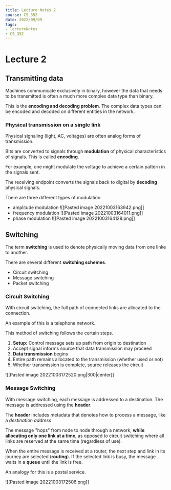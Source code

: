 ```yaml
---
title: Lecture Notes 2
course: CS_352
date: 2022/09/09
tags: 
- lectureNotes
- CS_352
---
```


# Lecture 2
## Transmitting data
Machines communicate exclusively in binary, however the data that needs to be transmitted is often a much more complex data type than binary.

This is the **encoding and decoding problem**. The complex data types can be encoded and decoded on different entities in the network.

### Physical transmission on a single link
Physical signaling (light, AC, voltages) are often analog forms of transmission.

BIts are converted to signals through **modulation** of physical characteristics of signals. This is called **encoding**.

For example, one might modulate the voltage to achieve a certain pattern in the signals sent.

The receiving endpoint converts the signals back to digital by **decoding** physical signals.

There are three different types of modulation
- amplitude modulation
![[Pasted image 20221003163942.png]]
- frequency modulation
![[Pasted image 20221003164011.png]]
- phase modulation
![[Pasted image 20221003164128.png]]

## Switching
The term **switching** is used to denote physically moving data from one linke to another.

There are several different **switching schemes**.
- Circuit switching
- Message switching
- Packet switching

### Circuit Switching
With circuit switching, the full path of connected links are allocated to the connection.

An example of this is a telephone network.

This method of switching follows the certain steps.
1. **Setup:** Control message sets up path from origin to destination
2. Accept signal informs source that data transmission may proceed
3. **Data transmission** begins
4. Entire path remains allocated to the transmission (whether used or not)
5. Whether transmission is complete, source releases the circuit

![[Pasted image 20221003172520.png|300|center]]



### Message Switching
With message switching, each message is addressed to a destination. The message is addressed using the **header**.

The **header** includes metadata that denotes how to process a message, like a *destination address*

The message "hops" from node to node through a network, **while allocating only one link at a time**, as opposed to circuit switching where all links are reserved at the same time (regardless of use).

When the entire message is received at a router, the next step and link in its journey are selected (**routing**). If the selected link is busy, the message waits in a **queue** until the link is free.

An analogy for this is a postal service.

![[Pasted image 20221003172506.png]]
